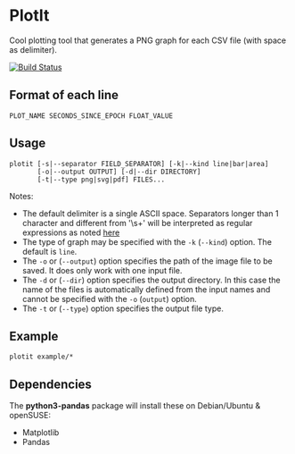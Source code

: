 # PlotIt

Cool plotting tool that generates a PNG graph for each CSV file (with space as delimiter).

[![Build Status](https://travis-ci.org/ricardobranco777/plotit.svg?branch=master)](https://travis-ci.org/ricardobranco777/plotit)

## Format of each line

`PLOT_NAME SECONDS_SINCE_EPOCH FLOAT_VALUE`

## Usage

```
plotit [-s|--separator FIELD_SEPARATOR] [-k|--kind line|bar|area]
       [-o|--output OUTPUT] [-d|--dir DIRECTORY]
       [-t|--type png|svg|pdf] FILES...
```

Notes:
- The default delimiter is a single ASCII space.  Separators longer than 1 character and different from '\s+' will be interpreted as regular expressions as noted [here](https://pandas.pydata.org/pandas-docs/stable/reference/api/pandas.read_csv.html)
- The type of graph may be specified with the `-k` (`--kind`) option.  The default is `line`.
- The `-o` or (`--output`) option specifies the path of the image file to be saved. It does only work with one input file.
- The `-d` or (`--dir`) option specifies the output directory. In this case the name of the files is automatically defined from the input names and cannot be specified with the `-o` (`output`) option.
- The `-t` or (`--type`) option specifies the output file type.

## Example

`plotit example/*`

## Dependencies

The **python3-pandas** package will install these on Debian/Ubuntu & openSUSE:

- Matplotlib
- Pandas

